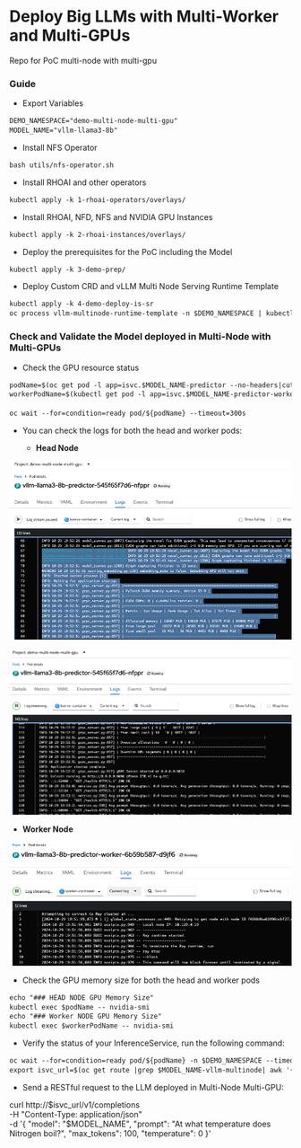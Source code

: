 # Deploy Big LLMs with Multi-Worker and Multi-GPUs

Repo for PoC multi-node with multi-gpu

### Guide

* Export Variables

```md
DEMO_NAMESPACE="demo-multi-node-multi-gpu"
MODEL_NAME="vllm-llama3-8b"
```

* Install NFS Operator

```md
bash utils/nfs-operator.sh
```

* Install RHOAI and other operators

```md
kubectl apply -k 1-rhoai-operators/overlays/
```

* Install RHOAI, NFD, NFS and NVIDIA GPU Instances 

```md
kubectl apply -k 2-rhoai-instances/overlays/
```

* Deploy the prerequisites for the PoC including the Model

```md
kubectl apply -k 3-demo-prep/
```

* Deploy Custom CRD and vLLM Multi Node Serving Runtime Template

```md
kubectl apply -k 4-demo-deploy-is-sr
oc process vllm-multinode-runtime-template -n $DEMO_NAMESPACE | kubectl apply -n $DEMO_NAMESPACE -f -  
```

### Check and Validate the Model deployed in Multi-Node with Multi-GPUs

* Check the GPU resource status

```md
podName=$(oc get pod -l app=isvc.$MODEL_NAME-predictor --no-headers|cut -d' ' -f1)
workerPodName=$(kubectl get pod -l app=isvc.$MODEL_NAME-predictor-worker --no-headers|cut -d' ' -f1)

oc wait --for=condition=ready pod/${podName} --timeout=300s
```

* You can check the logs for both the head and worker pods:

    - **Head Node**

![head pod](./docs/image1.png)

![head pod](./docs/image2.png)

 - **Worker Node**

![worker pod](./docs/image3.png)

*  Check the GPU memory size for both the head and worker pods

```md
echo "### HEAD NODE GPU Memory Size"
kubectl exec $podName -- nvidia-smi
echo "### Worker NODE GPU Memory Size"
kubectl exec $workerPodName -- nvidia-smi
```

* Verify the status of your InferenceService, run the following command:

```md
oc wait --for=condition=ready pod/${podName} -n $DEMO_NAMESPACE --timeout=300s
export isvc_url=$(oc get route |grep $MODEL_NAME-vllm-multinode| awk '{print $2}')
```

* Send a RESTful request to the LLM deployed in Multi-Node Multi-GPU:

curl http://$isvc_url/v1/completions \
       -H "Content-Type: application/json" \
       -d '{
            "model": "$MODEL_NAME",
            "prompt": "At what temperature does Nitrogen boil?",
            "max_tokens": 100,
            "temperature": 0
        }'

```